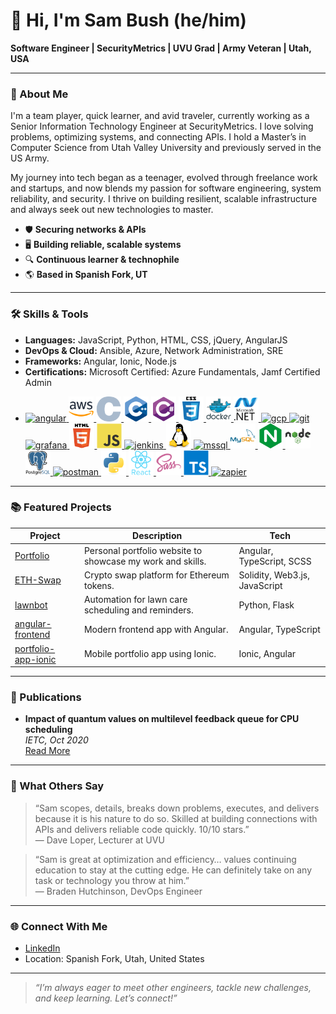 # 👋 Hi, I'm Sam Bush (he/him)

**Software Engineer | SecurityMetrics | UVU Grad | Army Veteran | Utah, USA**

---

### 🚀 About Me

I'm a team player, quick learner, and avid traveler, currently working as a Senior Information Technology Engineer at SecurityMetrics. I love solving problems, optimizing systems, and connecting APIs. I hold a Master’s in Computer Science from Utah Valley University and previously served in the US Army.

My journey into tech began as a teenager, evolved through freelance work and startups, and now blends my passion for software engineering, system reliability, and security. I thrive on building resilient, scalable infrastructure and always seek out new technologies to master.

- 🛡️ **Securing networks & APIs**
- 🖥️ **Building reliable, scalable systems**
- 🔍 **Continuous learner & technophile**
- 🌎 **Based in Spanish Fork, UT**

---

### 🛠️ Skills & Tools

- **Languages:** JavaScript, Python, HTML, CSS, jQuery, AngularJS
- **DevOps & Cloud:** Ansible, Azure, Network Administration, SRE
- **Frameworks:** Angular, Ionic, Node.js
- **Certifications:** Microsoft Certified: Azure Fundamentals, Jamf Certified Admin
- <p align="left"> <a href="https://angular.io" target="_blank" rel="noreferrer"> <img src="https://angular.io/assets/images/logos/angular/angular.svg" alt="angular" width="40" height="40"/> </a> <a href="https://aws.amazon.com" target="_blank" rel="noreferrer"> <img src="https://raw.githubusercontent.com/devicons/devicon/master/icons/amazonwebservices/amazonwebservices-original-wordmark.svg" alt="aws" width="40" height="40"/> </a> <a href="https://www.cprogramming.com/" target="_blank" rel="noreferrer"> <img src="https://raw.githubusercontent.com/devicons/devicon/master/icons/c/c-original.svg" alt="c" width="40" height="40"/> </a> <a href="https://www.w3schools.com/cpp/" target="_blank" rel="noreferrer"> <img src="https://raw.githubusercontent.com/devicons/devicon/master/icons/cplusplus/cplusplus-original.svg" alt="cplusplus" width="40" height="40"/> </a> <a href="https://www.w3schools.com/cs/" target="_blank" rel="noreferrer"> <img src="https://raw.githubusercontent.com/devicons/devicon/master/icons/csharp/csharp-original.svg" alt="csharp" width="40" height="40"/> </a> <a href="https://www.w3schools.com/css/" target="_blank" rel="noreferrer"> <img src="https://raw.githubusercontent.com/devicons/devicon/master/icons/css3/css3-original-wordmark.svg" alt="css3" width="40" height="40"/> </a> <a href="https://www.docker.com/" target="_blank" rel="noreferrer"> <img src="https://raw.githubusercontent.com/devicons/devicon/master/icons/docker/docker-original-wordmark.svg" alt="docker" width="40" height="40"/> </a> <a href="https://dotnet.microsoft.com/" target="_blank" rel="noreferrer"> <img src="https://raw.githubusercontent.com/devicons/devicon/master/icons/dot-net/dot-net-original-wordmark.svg" alt="dotnet" width="40" height="40"/> </a> <a href="https://cloud.google.com" target="_blank" rel="noreferrer"> <img src="https://www.vectorlogo.zone/logos/google_cloud/google_cloud-icon.svg" alt="gcp" width="40" height="40"/> </a> <a href="https://git-scm.com/" target="_blank" rel="noreferrer"> <img src="https://www.vectorlogo.zone/logos/git-scm/git-scm-icon.svg" alt="git" width="40" height="40"/> </a> <a href="https://grafana.com" target="_blank" rel="noreferrer"> <img src="https://www.vectorlogo.zone/logos/grafana/grafana-icon.svg" alt="grafana" width="40" height="40"/> </a> <a href="https://www.w3.org/html/" target="_blank" rel="noreferrer"> <img src="https://raw.githubusercontent.com/devicons/devicon/master/icons/html5/html5-original-wordmark.svg" alt="html5" width="40" height="40"/> </a> <a href="https://developer.mozilla.org/en-US/docs/Web/JavaScript" target="_blank" rel="noreferrer"> <img src="https://raw.githubusercontent.com/devicons/devicon/master/icons/javascript/javascript-original.svg" alt="javascript" width="40" height="40"/> </a> <a href="https://www.jenkins.io" target="_blank" rel="noreferrer"> <img src="https://www.vectorlogo.zone/logos/jenkins/jenkins-icon.svg" alt="jenkins" width="40" height="40"/> </a> <a href="https://www.linux.org/" target="_blank" rel="noreferrer"> <img src="https://raw.githubusercontent.com/devicons/devicon/master/icons/linux/linux-original.svg" alt="linux" width="40" height="40"/> </a> <a href="https://www.microsoft.com/en-us/sql-server" target="_blank" rel="noreferrer"> <img src="https://www.svgrepo.com/show/303229/microsoft-sql-server-logo.svg" alt="mssql" width="40" height="40"/> </a> <a href="https://www.mysql.com/" target="_blank" rel="noreferrer"> <img src="https://raw.githubusercontent.com/devicons/devicon/master/icons/mysql/mysql-original-wordmark.svg" alt="mysql" width="40" height="40"/> </a> <a href="https://www.nginx.com" target="_blank" rel="noreferrer"> <img src="https://raw.githubusercontent.com/devicons/devicon/master/icons/nginx/nginx-original.svg" alt="nginx" width="40" height="40"/> </a> <a href="https://nodejs.org" target="_blank" rel="noreferrer"> <img src="https://raw.githubusercontent.com/devicons/devicon/master/icons/nodejs/nodejs-original-wordmark.svg" alt="nodejs" width="40" height="40"/> </a> <a href="https://www.postgresql.org" target="_blank" rel="noreferrer"> <img src="https://raw.githubusercontent.com/devicons/devicon/master/icons/postgresql/postgresql-original-wordmark.svg" alt="postgresql" width="40" height="40"/> </a> <a href="https://postman.com" target="_blank" rel="noreferrer"> <img src="https://www.vectorlogo.zone/logos/getpostman/getpostman-icon.svg" alt="postman" width="40" height="40"/> </a> <a href="https://www.python.org" target="_blank" rel="noreferrer"> <img src="https://raw.githubusercontent.com/devicons/devicon/master/icons/python/python-original.svg" alt="python" width="40" height="40"/> </a> <a href="https://reactjs.org/" target="_blank" rel="noreferrer"> <img src="https://raw.githubusercontent.com/devicons/devicon/master/icons/react/react-original-wordmark.svg" alt="react" width="40" height="40"/> </a> <a href="https://sass-lang.com" target="_blank" rel="noreferrer"> <img src="https://raw.githubusercontent.com/devicons/devicon/master/icons/sass/sass-original.svg" alt="sass" width="40" height="40"/> </a> <a href="https://www.typescriptlang.org/" target="_blank" rel="noreferrer"> <img src="https://raw.githubusercontent.com/devicons/devicon/master/icons/typescript/typescript-original.svg" alt="typescript" width="40" height="40"/> </a> <a href="https://zapier.com" target="_blank" rel="noreferrer"> <img src="https://www.vectorlogo.zone/logos/zapier/zapier-icon.svg" alt="zapier" width="40" height="40"/> </a> </p>

---

### 📚 Featured Projects

| Project | Description | Tech |
|---|---|---|
| [Portfolio](https://github.com/sbush92/Portfolio) | Personal portfolio website to showcase my work and skills. | Angular, TypeScript, SCSS |
| [ETH-Swap](https://github.com/sbush92/ETH-Swap) | Crypto swap platform for Ethereum tokens. | Solidity, Web3.js, JavaScript |
| [lawnbot](https://github.com/sbush92/lawnbot) | Automation for lawn care scheduling and reminders. | Python, Flask |
| [angular-frontend](https://github.com/sbush92/angular-frontend) | Modern frontend app with Angular. | Angular, TypeScript |
| [portfolio-app-ionic](https://github.com/sbush92/portfolio-app-ionic) | Mobile portfolio app using Ionic. | Ionic, Angular |

---

### 📄 Publications

- **Impact of quantum values on multilevel feedback queue for CPU scheduling**  
  *IETC, Oct 2020*  
  [Read More](https://github.com/sbush92?tab=overview&from=2020-10-01&to=2020-10-31)

---

### 💬 What Others Say

> “Sam scopes, details, breaks down problems, executes, and delivers because it is his nature to do so. Skilled at building connections with APIs and delivers reliable code quickly. 10/10 stars.”  
> — Dave Loper, Lecturer at UVU

> “Sam is great at optimization and efficiency… values continuing education to stay at the cutting edge. He can definitely take on any task or technology you throw at him.”  
> — Braden Hutchinson, DevOps Engineer

---

### 🌐 Connect With Me

- [LinkedIn](https://www.linkedin.com/in/sam-bush-5805a3174/)
- Location: Spanish Fork, Utah, United States

---

> *“I’m always eager to meet other engineers, tackle new challenges, and keep learning. Let’s connect!”*

